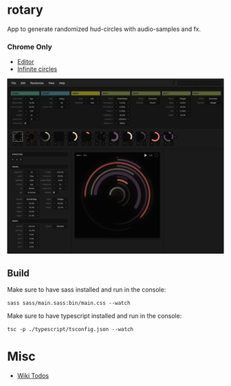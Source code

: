 # rotary
App to generate randomized hud-circles with audio-samples and fx. 

### Chrome Only
* [Editor](https://andremichelle.github.io/rotary/)
* [Infinite circles](https://andremichelle.github.io/rotary/infinite.html)

![alt screenshot](screenshot.png)
## Build
Make sure to have sass installed and run in the console:

    sass sass/main.sass:bin/main.css --watch

Make sure to have typescript installed and run in the console:

    tsc -p ./typescript/tsconfig.json --watch

# Misc
* [Wiki Todos](https://github.com/andremichelle/rotary/wiki)